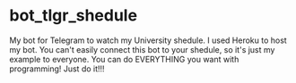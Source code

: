 # bot_tlgr_shedule
My bot for Telegram to watch my University shedule. I used Heroku to host my bot.
You can't easily connect this bot to your shedule, so it's just my example to everyone. You can do EVERYTHING you want with programming! Just do it!!!
